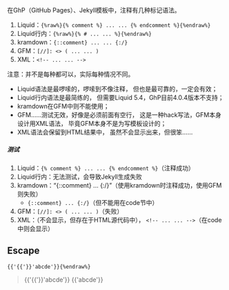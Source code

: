 在GhP（GitHub Pages）、Jekyll模板中，注释有几种标记语法。
1. Liquid：`{%raw%}{% comment %} ... ... {% endcomment %}{%endraw%}`
2. Liquid行内：`{%raw%}{% # ... ... %}{%endraw%}`
3. kramdown：`{::comment} ... ... {:/}`
4. GFM：`[//]: <> ( ... ... )`
5. XML：`<!-- ... ... -->`

注意：并不是每种都可以，实际每种情况不同。
- Liquid语法是最啰嗦的，啰嗦到不像注释，
但也是最可靠的，一定会有效；
- Liquid行内语法是最简练的，
但需要Liquid 5.4，GhP目前4.0.4版本不支持；
- kramdown在GFM中则不能使用；
- GFM……测试无效，好像是必须前面有空行，
这是一种hack写法，GFM本身设计用XML语法，
毕竟GFM本身不是为写模板设计的；
- XML语法会保留到HTML结果中，
虽然不会显示出来，但很笨……

##### 测试
1. Liquid：`{% comment %} ... ... {% endcomment %}`（注释成功）
2. Liquid行内：无法测试，会导致Jekyll生成失败
3. kramdown：“{::comment} ... {:/}”（使用kramdown时注释成功，使用GFM则失败）
	- `{::comment} ... {:/}`（但不能用在code节中）
5. GFM：`[//]: <> ( ... ... )`（失败）
6. XML：<!-- ... ... -->（不会显示，但存在于HTML源代码中），
`<!-- ... ... -->`（在code中则会显示）

## Escape
```liquid{%raw%}
{{'{{'}}'abcde'}}{%endraw%}
```
>{{'{{'}}'abcde'}}
{{'abcde'}}
